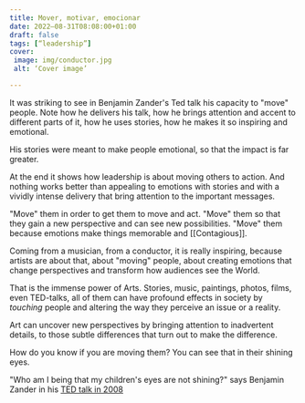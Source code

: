 ```yaml
---
title: Mover, motivar, emocionar
date: 2022–08-31T08:08:00+01:00
draft: false
tags: [“leadership”]
cover:
 image: img/conductor.jpg
 alt: ‘Cover image’

---
```


It was striking to see in Benjamin Zander's Ted talk his capacity to "move" people. Note how he delivers his talk, how he brings attention and accent to different parts of it, how he uses stories, how he makes it so inspiring and emotional. 

His stories were meant to make people emotional, so that the impact is far greater.

At the end it shows how leadership is about moving others to action. 
And nothing works better than appealing to emotions with stories and with a vividly intense delivery that bring attention to the important messages.

"Move" them in order to get them to move and act. 
"Move" them so that they gain a new perspective and can see new possibilities.
"Move" them because emotions make things memorable and [[Contagious]].

Coming from a musician, from a conductor, it is really inspiring, because artists are about that, about "moving" people, about creating emotions that change perspectives and transform how audiences see the World. 

That is the immense power of Arts. Stories, music, paintings, photos, films, even TED-talks, all of them can have profound effects in society by *touching* people and altering the way they perceive an issue or a reality.

Art can uncover new perspectives by bringing attention to inadvertent details, to those subtle differences that turn out to make the difference. 

How do you know if you are moving them? You can see that in their shining eyes.

"Who am I being that my children's eyes are not shining?" says Benjamin Zander in his [TED talk in 2008](https://www.youtube.com/watch?v=r9LCwI5iErE)


